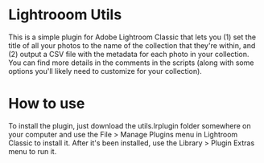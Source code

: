 # Lightrooom Utils

This is a simple plugin for Adobe Lightroom Classic that lets you (1) set the title of all your photos to the name of the collection that they're within, and (2) output a CSV file with the metadata for each photo in your collection. You can find more details in the comments in the scripts (along with some options you'll likely need to customize for your collection).

# How to use

To install the plugin, just download the utils.lrplugin folder somewhere on your computer and use the File > Manage Plugins menu in Lightroom Classic to install it. After it's been installed, use the Library > Plugin Extras menu to run it.
